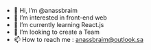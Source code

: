 - 👋 Hi, I’m @anassbraim
- 👀 I’m interested in front-end web
- 🌱 I’m currently learning React.js
- 💞️ I’m looking to create a Team
- 📫 How to reach me : anassbraim@outlook.sa

